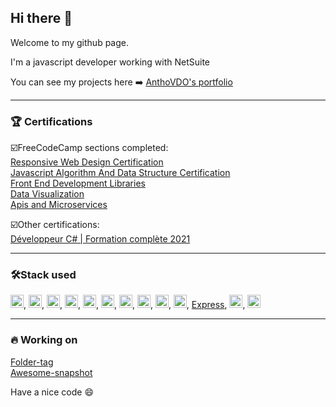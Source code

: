 ## Hi there 👋  

Welcome to my github page.  

I'm a javascript developer working with NetSuite

You can see my projects here ➡️ [AnthoVDO's portfolio](https://anthovdo-portfolio.vercel.app/)  
  
___  
### 🏆 Certifications   

☑️FreeCodeCamp sections completed:   
[Responsive Web Design Certification](https://www.freecodecamp.org/certification/anthovdo/responsive-web-design)  
[Javascript Algorithm And Data Structure Certification](https://www.freecodecamp.org/certification/anthovdo/javascript-algorithms-and-data-structures)  
[Front End Development Libraries](https://www.freecodecamp.org/certification/anthovdo/front-end-libraries)  
[Data Visualization](https://www.freecodecamp.org/certification/anthovdo/data-visualization)  
[Apis and Microservices](https://www.freecodecamp.org/certification/anthovdo/apis-and-microservices)

☑️Other certifications:  
[Développeur C# | Formation complète 2021](https://www.udemy.com/certificate/UC-4cdc0d83-6f14-4e59-9153-dacaf5a56cb6/)
  
___  
  
### 🛠️Stack used   
<a href="https://www.w3.org/TR/html5/" title="HTML5"><img src="https://github.com/get-icon/geticon/raw/master/icons/html-5.svg" alt="HTML5" width="21px" height="21px"></a>,
<a href="https://jquery.com/" title="jQuery"><img src="https://github.com/get-icon/geticon/raw/master/icons/jquery-icon.svg" alt="jQuery" width="21px" height="21px"></a>,
<a href="https://www.w3.org/TR/CSS/" title="CSS3"><img src="https://github.com/get-icon/geticon/raw/master/icons/css-3.svg" alt="CSS3" width="21px" height="21px"></a>, 
<a href="https://sass-lang.com/" title="Sass"><img src="https://github.com/get-icon/geticon/raw/master/icons/sass.svg" alt="Sass" width="21px" height="21px"></a>, 
<a href="https://developer.mozilla.org/en-US/docs/Web/JavaScript" title="JavaScript"><img src="https://github.com/get-icon/geticon/raw/master/icons/javascript.svg" alt="JavaScript" width="21px" height="21px"></a>, 
<a href="https://getbootstrap.com/" title="Bootstrap"><img src="https://github.com/get-icon/geticon/raw/master/icons/bootstrap.svg" alt="Bootstrap" width="21px" height="21px"></a>, 
<a href="https://reactjs.org/" title="React"><img src="https://github.com/get-icon/geticon/raw/master/icons/react.svg" alt="React" width="21px" height="21px"></a>, 
<a href="https://redux.js.org/" title="Redux"><img src="https://github.com/get-icon/geticon/raw/master/icons/redux.svg" alt="Redux" width="21px" height="21px"></a>,
<a href="https://d3js.org/" title="D3"><img src="https://github.com/get-icon/geticon/raw/master/icons/d3.svg" alt="D3" width="21px" height="21px"></a>,
<a href="https://nodejs.org/" title="Node.js"><img src="https://github.com/get-icon/geticon/raw/master/icons/nodejs-icon.svg" alt="Node.js" width="21px" height="21px"></a>,
<a href="https://expressjs.com/" title="Express">Express</a>, 
<a href="https://www.mongodb.org/" title="MongoDB"><img src="https://github.com/get-icon/geticon/raw/master/icons/mongodb-icon.svg" alt="MongoDB" width="21px" height="21px"></a>,
<img src="https://camo.githubusercontent.com/2eb688a747805c9acd144faf728c8a30f86fc4ca5fb39e6528232f0372151364/68747470733a2f2f63646e2e7261776769742e636f6d2f7075676a732f7075672d6c6f676f2f656563343336636565386664396431373236643738333963626539396431663639343639326330632f5356472f7075672d66696e616c2d6c6f676f2d5f2d636f6c6f75722d3132382e737667" height="21px">  
  
___  
  

### 🔥 Working on  
  
<a href="https://folder-tag.com/" title="Folder-tag">Folder-tag</a>  
<a href="https://awesome-snapshot.com/" title="awesome snapshot">Awesome-snapshot</a>
  
Have a nice code 😄  





